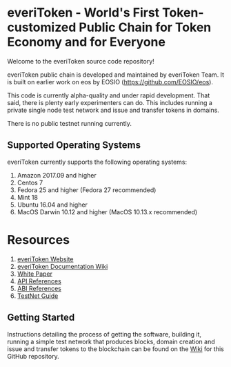 # everiToken - World's First Token-customized Public Chain for Token Economy and for Everyone

Welcome to the everiToken source code repository!

everiToken public chain is developed and maintained by everiToken Team. It is built on earlier work on eos by EOSIO (https://github.com/EOSIO/eos).

This code is currently alpha-quality and under rapid development. That said, there is plenty early experimenters can do. This includes running a private single node test network and issue and transfer tokens in domains.

There is no public testnet running currently.

## Supported Operating Systems
everiToken currently supports the following operating systems:  
1. Amazon 2017.09 and higher
2. Centos 7
3. Fedora 25 and higher (Fedora 27 recommended)
4. Mint 18
5. Ubuntu 16.04 and higher
6. MacOS Darwin 10.12 and higher (MacOS 10.13.x recommended)

# Resources
1. [everiToken Website](https://everitoken.io/)
2. [everiToken Documentation Wiki](https://github.com/everitoken/evt/wiki)
3. [White Paper](https://everitoken.io/docs/whitepaper.pdf)
4. [API References](docs/API-References.md)
5. [ABI References](docs/ABI-References.md)
6. [TestNet Guide](https://github.com/everitoken/evt/wiki/Single-Node-Test-Guide)

<a name="gettingstarted"></a>
## Getting Started
Instructions detailing the process of getting the software, building it, running a simple test network that produces blocks, domain creation and issue and transfer tokens to the blockchain can be found on the [Wiki](https://github.com/everitoken/evt/wiki) for this GitHub repository.
